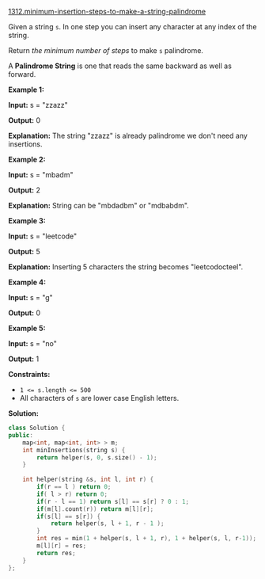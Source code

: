 [1312.minimum-insertion-steps-to-make-a-string-palindrome](https://leetcode.com/problems/minimum-insertion-steps-to-make-a-string-palindrome/)  

Given a string `s`. In one step you can insert any character at any index of the string.

Return _the minimum number of steps_ to make `s` palindrome.

A **Palindrome String** is one that reads the same backward as well as forward.

**Example 1:**

  
**Input:** s = "zzazz"
  
**Output:** 0
  
**Explanation:** The string "zzazz" is already palindrome we don't need any insertions.
  

**Example 2:**

  
**Input:** s = "mbadm"
  
**Output:** 2
  
**Explanation:** String can be "mbdadbm" or "mdbabdm".
  

**Example 3:**

  
**Input:** s = "leetcode"
  
**Output:** 5
  
**Explanation:** Inserting 5 characters the string becomes "leetcodocteel".
  

**Example 4:**

  
**Input:** s = "g"
  
**Output:** 0
  

**Example 5:**

  
**Input:** s = "no"
  
**Output:** 1
  

**Constraints:**

*   `1 <= s.length <= 500`
*   All characters of `s` are lower case English letters.  



**Solution:**  

```cpp
class Solution {
public:
    map<int, map<int, int> > m;
    int minInsertions(string s) {
        return helper(s, 0, s.size() - 1);
    }
    
    int helper(string &s, int l, int r) {
        if(r == l ) return 0;
        if( l > r) return 0;
        if(r - l == 1) return s[l] == s[r] ? 0 : 1;
        if(m[l].count(r)) return m[l][r];
        if(s[l] == s[r]) {
            return helper(s, l + 1, r - 1 );
        }
        int res = min(1 + helper(s, l + 1, r), 1 + helper(s, l, r-1));
        m[l][r] = res;
        return res;
    }
};
```
      